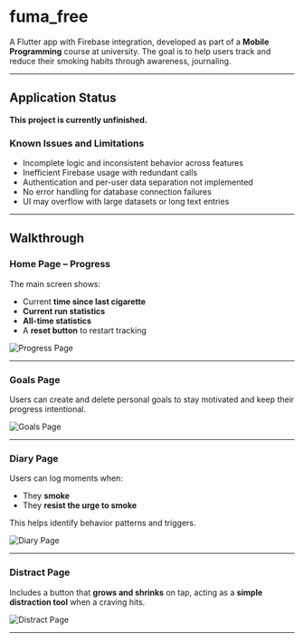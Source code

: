 # fuma_free

A Flutter app with Firebase integration, developed as part of a **Mobile Programming** course at university. The goal is to help users track and reduce their smoking habits through awareness, journaling.

---

## Application Status

 **This project is currently unfinished.**

### Known Issues and Limitations

- Incomplete logic and inconsistent behavior across features  
- Inefficient Firebase usage with redundant calls  
- Authentication and per-user data separation not implemented  
- No error handling for database connection failures  
- UI may overflow with large datasets or long text entries  

---

## Walkthrough

### Home Page – Progress

The main screen shows:

- Current **time since last cigarette**
- **Current run statistics**
- **All-time statistics**
- A **reset button** to restart tracking

![Progress Page](screenshots/progress.png)

---

### Goals Page

Users can create and delete personal goals to stay motivated and keep their progress intentional.

![Goals Page](screenshots/goals.png)

---

### Diary Page

Users can log moments when:

- They **smoke**
- They **resist the urge to smoke**

This helps identify behavior patterns and triggers.

![Diary Page](screenshots/diaryy.png)

---

### Distract Page

Includes a button that **grows and shrinks** on tap, acting as a **simple distraction tool** when a craving hits.

![Distract Page](screenshots/distract.png)

---



